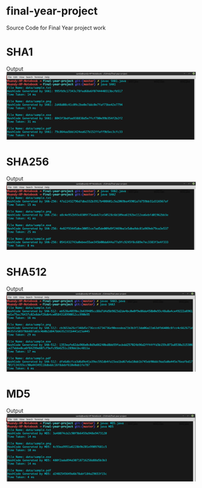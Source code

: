 # final-year-project
Source Code for Final Year project work

# SHA1
Output
![SHA1](/screenshots/sha1.png?raw=true "SHA1 Output")

# SHA256
Output
![SHA256](/screenshots/sha-2.png?raw=true "SHA256 Output")

# SHA512
Output
![SHA512](/screenshots/sha3.png?raw=true "SHA512 Output")

# MD5
Output
![MD5](/screenshots/md5.png?raw=true "MD5 Output")
